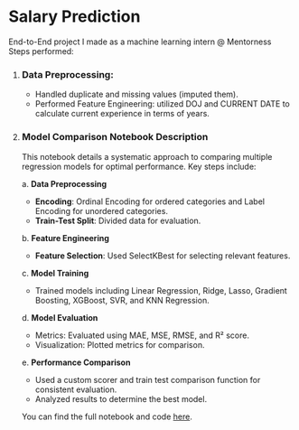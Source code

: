 # Salary Prediction
End-to-End project I made as a machine learning intern @ Mentorness
Steps performed: 
1. ### Data Preprocessing:
   - Handled duplicate and missing values (imputed them).
   - Performed Feature Engineering: utilized DOJ and CURRENT DATE to calculate current experience in terms of years.
2. ### Model Comparison Notebook Description

   This notebook details a systematic approach to comparing multiple regression models for optimal performance. Key steps include:

   a. **Data Preprocessing**
      - **Encoding**: Ordinal Encoding for ordered categories and Label Encoding for unordered categories.
      - **Train-Test Split**: Divided data for evaluation.
   
   b. **Feature Engineering**
      - **Feature Selection**: Used SelectKBest for selecting relevant features.
   
   c. **Model Training**
      - Trained models including Linear Regression, Ridge, Lasso, Gradient Boosting, XGBoost, SVR, and KNN Regression. 
   
   d. **Model Evaluation**
      - Metrics: Evaluated using MAE, MSE, RMSE, and R² score.
      - Visualization: Plotted metrics for comparison.
   
   e. **Performance Comparison**
      - Used a custom scorer and train test comparison function for consistent evaluation.
      - Analyzed results to determine the best model.
   
   You can find the full notebook and code [here](https://github.com/sanhiitaa/salary-prediction/blob/main/salary_prediction_model_comparison.ipynb).
